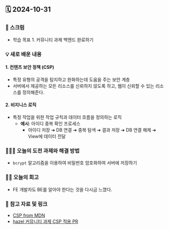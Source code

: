 ## 🗓️ 2024-10-31

### 🐌 스크럼

- 학습 목표 1. 커뮤니티 과제 백엔드 완료하기

### 💡 새로 배운 내용

#### 1. 컨텐츠 보안 정책 (CSP)

- 특정 유형의 공격을 탐지하고 완화하는데 도움을 주는 보안 계층
- 서버에서 제공하는 모든 리소스를 신뢰하지 않도록 하고, 웹이 신뢰할 수 있는 리소스를 정의해준다.

#### 2. 비지니스 로직

- 특정 작업을 위한 작업 규칙과 데이터 흐름을 정의하는 로직
  - **예시**: 아이디 중복 확인 프로세스
    - 아이디 저장 ➔ DB 연결 ➔ 중복 탐색 ➔ 결과 저장 ➔ DB 연결 해제 ➔ View에 데이터 전달

### 👩🏻‍💻 오늘의 도전 과제와 해결 방법

- `bcrypt` 알고리즘을 이용하여 비밀번호 암호화하여 서버에 저장하기

### 👏🏻 오늘의 회고

- FE 개발자도 BE를 알아야 한다는 것을 다시금 느꼈다.

### 🔗 참고 자료 및 링크

- [CSP from MDN](https://developer.mozilla.org/ko/docs/Web/HTTP/CSP)
- [hazel 커뮤니티 과제 CSP 적용 PR](https://github.com/100-hours-a-week/2-hazel-park-community-be/pull/16)
